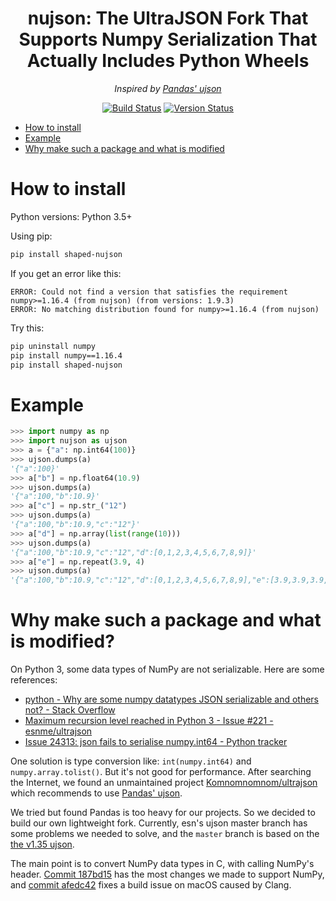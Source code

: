 <h1 align="center">
nujson: The UltraJSON Fork That Supports Numpy Serialization That Actually Includes Python Wheels
</h1>

<div align="center">

*Inspired by [Pandas' ujson](https://github.com/pandas-dev/pandas/tree/master/pandas/_libs/src/ujson/python)*

[![Build Status](https://travis-ci.org/caiyunapp/ultrajson.svg?branch=master)](https://travis-ci.org/caiyunapp/ultrajson)
[![Version Status](https://img.shields.io/pypi/v/nujson.svg)](https://pypi.org/project/nujson/)


</div>

- [How to install](#how-to-install)
- [Example](#example)
- [Why make such a package and what is modified](#why-make-such-a-package-and-what-is-modified)

# How to install

Python versions: Python 3.5+

Using pip:

```bash
pip install shaped-nujson
```


If you get an error like this:

```
ERROR: Could not find a version that satisfies the requirement numpy>=1.16.4 (from nujson) (from versions: 1.9.3)
ERROR: No matching distribution found for numpy>=1.16.4 (from nujson)
```

Try this:

```bash
pip uninstall numpy
pip install numpy==1.16.4
pip install shaped-nujson
```

# Example

```python
>>> import numpy as np
>>> import nujson as ujson
>>> a = {"a": np.int64(100)}
>>> ujson.dumps(a)
'{"a":100}'
>>> a["b"] = np.float64(10.9)
>>> ujson.dumps(a)
'{"a":100,"b":10.9}'
>>> a["c"] = np.str_("12")
>>> ujson.dumps(a)
'{"a":100,"b":10.9,"c":"12"}'
>>> a["d"] = np.array(list(range(10)))
>>> ujson.dumps(a)
'{"a":100,"b":10.9,"c":"12","d":[0,1,2,3,4,5,6,7,8,9]}'
>>> a["e"] = np.repeat(3.9, 4)
>>> ujson.dumps(a)
'{"a":100,"b":10.9,"c":"12","d":[0,1,2,3,4,5,6,7,8,9],"e":[3.9,3.9,3.9,3.9]}'
```

# Why make such a package and what is modified?

On Python 3, some data types of NumPy are not serializable. Here are some references:

- [python - Why are some numpy datatypes JSON serializable and others not? - Stack Overflow](https://stackoverflow.com/questions/44459168/why-are-some-numpy-datatypes-json-serializable-and-others-not)
- [Maximum recursion level reached in Python 3 - Issue #221 - esnme/ultrajson](https://github.com/esnme/ultrajson/issues/221)
- [Issue 24313: json fails to serialise numpy.int64 - Python tracker](https://bugs.python.org/issue24313)

One solution is type conversion like: `int(numpy.int64)` and `numpy.array.tolist()`.
But it's not good for performance. After searching the Internet, we found an unmaintained project [Komnomnomnom/ultrajson](https://github.com/Komnomnomnom/ultrajson) which recommends to use [Pandas' ujson](https://github.com/pandas-dev/pandas/tree/master/pandas/_libs/src/ujson/python).

We tried but found Pandas is too heavy for our projects. So we decided to build our own lightweight fork. Currently, esn's ujson master branch has some problems we needed to solve, and the `master` branch is based on the [the v1.35 ujson](https://github.com/esnme/ultrajson/releases/tag/v1.35).

The main point is to convert NumPy data types in C, with calling NumPy's header. [Commit 187bd15](https://github.com/caiyunapp/ultrajson/commit/187bd155b7acd303aa6f5571f5b858c0d244edd6) has the most changes we made to support NumPy, and [commit afedc42](https://github.com/caiyunapp/ultrajson/commit/afedc42b2ce288064821981acd70592342da55fa) fixes a build issue on macOS caused by Clang.
